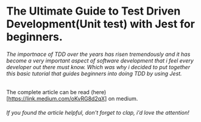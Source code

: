 # The Ultimate Guide to Test Driven Development(Unit test) with Jest for beginners.


###### The importnace of TDD over the years has risen tremendously and it has become a very important aspect of software development that i feel every developer out there must know. Which was why i decided to put together this basic tutorial that guides beginners into doing TDD by using Jest.

The complete article can be read (here)[https://link.medium.com/oKvRG8d2qX] on medium. 

###### If you found the article helpful, don't forget to clap, i'd love the attention!
